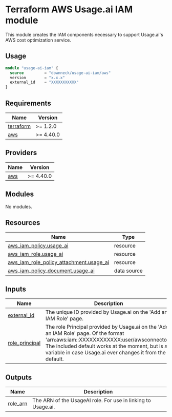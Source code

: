 # Terraform AWS Usage.ai IAM module 

This module creates the IAM components necessary to support Usage.ai's AWS cost optimization service.

## Usage

````terraform
module "usage-ai-iam" {
  source         = "downneck/usage-ai-iam/aws"
  version        = "x.x.x"
  external_id    = "XXXXXXXXXXX"
}
````

<!-- BEGINNING OF PRE-COMMIT-TERRAFORM DOCS HOOK -->
## Requirements

| Name | Version |
|------|---------|
| <a name="requirement_terraform"></a> [terraform](#requirement\_terraform) | >= 1.2.0 |
| <a name="requirement_aws"></a> [aws](#requirement\_aws) | >= 4.40.0 |

## Providers

| Name | Version |
|------|---------|
| <a name="provider_aws"></a> [aws](#provider\_aws) | >= 4.40.0 |

## Modules

No modules.

## Resources

| Name | Type |
|------|------|
| [aws_iam_policy.usage_ai](https://registry.terraform.io/providers/hashicorp/aws/latest/docs/resources/iam_policy) | resource |
| [aws_iam_role.usage_ai](https://registry.terraform.io/providers/hashicorp/aws/latest/docs/resources/iam_role) | resource |
| [aws_iam_role_policy_attachment.usage_ai](https://registry.terraform.io/providers/hashicorp/aws/latest/docs/resources/iam_role_policy_attachment) | resource |
| [aws_iam_policy_document.usage_ai](https://registry.terraform.io/providers/hashicorp/aws/latest/docs/data-sources/iam_policy_document) | data source |

## Inputs

| Name | Description | Type | Default | Required |
|------|-------------|------|---------|:--------:|
| <a name="input_external_id"></a> [external\_id](#input\_external\_id) | The unique ID provided by Usage.ai on the 'Add an IAM Role' page. | `string` | n/a | yes |
| <a name="input_role_principal"></a> [role\_principal](#input\_role\_principal) | The role Principal provided by Usage.ai on the 'Add an IAM Role' page. Of the format 'arn:aws:iam::XXXXXXXXXXXX:user/awsconnector'. The included default works at the moment, but is a variable in case Usage.ai ever changes it from the default. | `string` | `"arn:aws:iam::826182721854:user/awsconnector"` | no |

## Outputs

| Name | Description |
|------|-------------|
| <a name="output_role_arn"></a> [role\_arn](#output\_role\_arn) | The ARN of the UsageAI role. For use in linking to Usage.ai. |
<!-- END OF PRE-COMMIT-TERRAFORM DOCS HOOK -->
